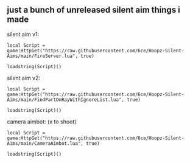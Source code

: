 ## just a bunch of unreleased silent aim things i made

silent aim v1: 
```
local Script = game:HttpGet("https://raw.githubusercontent.com/6ce/Hoopz-Silent-Aims/main/FireServer.lua", true)

loadstring(Script)()
```
silent aim v2: 
```
local Script = game:HttpGet("https://raw.githubusercontent.com/6ce/Hoopz-Silent-Aims/main/FindPartOnRayWithIgnoreList.lua", true)

loadstring(Script)()
```
camera aimbot: (x to shoot)
```
local Script = game:HttpGet("https://raw.githubusercontent.com/6ce/Hoopz-Silent-Aims/main/CameraAimbot.lua", true)

loadstring(Script)()
```

